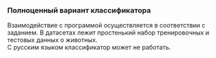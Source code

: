 ### Полноценный вариант классификатора

Взаимодействие с программой осуществляется в соответствии с заданием. В датасетах лежит простенький набор тренировочных и тестовых данных о животных.  
С русским языком классификатор может не работать.